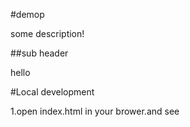 #demop

some description!

##sub header

hello

#Local development

1.open index.html in your brower.and see

